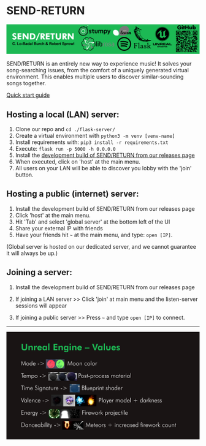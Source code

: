 # SEND-RETURN

![SEND/RETURN](https://raw.githubusercontent.com/Siberian-Breaks/SEND-RETURN/main/projectbanner.png "SEND/RETURN")

SEND/RETURN is an entirely new way to experience music! It solves your song-searching issues, from the comfort of a uniquely generated virtual environment. This enables multiple users to discover similar-sounding songs together.

[Quick start guide](https://github.com/Siberian-Breaks/SEND-RETURN/blob/main/quick-start-guide.pdf)

## Hosting a local (LAN) server:
1. Clone our repo and `cd ./flask-server/`
2. Create a virtual environment with `python3 -m venv [venv-name]`
3. Install requirements with: `pip3 install -r requirements.txt`
4. Execute: `flask run -p 5000 -h 0.0.0.0`
5. Install the [development build of SEND/RETURN from our releases page](https://github.com/Siberian-Breaks/SEND-RETURN/releases/tag/dev-build-0.99 "Development build")
6. When executed, click on 'host' at the main menu.
7. All users on your LAN will be able to discover you lobby with the 'join' button.

## Hosting a public (internet) server:
1. Install the development build of SEND/RETURN from our releases page
2. Click 'host' at the main menu.
3. Hit 'Tab' and select 'global server' at the bottom left of the UI
4. Share your external IP with friends
5. Have your friends hit `~` at the main menu, and type: `open [IP]`.

(Global server is hosted on our dedicated server, and we cannot guarantee it will always be up.)

## Joining a server:
1. Install the development build of SEND/RETURN from our releases page

2. If joining a LAN server >>
  Click 'join' at main menu and the listen-server sessions will appear

3. If joining a public server >>
  Press `~` and type `open [IP]` to connect.
  
--------------------------------------------------------------------------------------------------------------------------------------------------------------



![Flask values](https://raw.githubusercontent.com/Siberian-Breaks/SEND-RETURN/main/values.png "Flask values")
